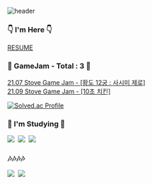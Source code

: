 ![header](https://capsule-render.vercel.app/api?type=soft&color=auto&height=150&section=header&text=JangHanjun&fontSize=70&animation=twinkling)

<h3>👇 I'm Here 👇</h3>
<p>
  <a href="https://past-airbus-17b.notion.site/Resume-22bb4bf29dd74192a200440bc03171fe">RESUME</a>
</p>
<h3>🍯 GameJam - Total : 3 🍯</h3>
<p>
<a href="https://indie.onstove.com/ko/games/520/">21.07 Stove Game Jam - [황도 12궁 : 사시미 제로]</a><br/>
<a href="https://indie.onstove.com/ko/games/608/">21.09 Stove Game Jam - [10초 치킨]</a>

</p>

[![Solved.ac Profile](http://mazassumnida.wtf/api/v2/generate_badge?boj=husk321)](https://solved.ac/husk321/)
<br/>


<h3>🌱 I'm Studying 🌱</h3>
<p>
  <img src="https://img.shields.io/badge/Unity-black?style=flat-square&logo=Unity&logoColor=white"/></a>&nbsp 
  <img src="https://img.shields.io/badge/C++-00599C?style=flat-square&logo=C%2B%2B&logoColor=white"/></a>&nbsp   
  <img src="https://img.shields.io/badge/C%23(for Unity)-239120?style=flat-square&logo=C&logoColor="/></a>&nbsp   
  
  <br>
</p>

<h3>🎶🎶🎶🎶</h3>

<p>
  <a href="https://husk321.tistory.com/"><img src="https://img.shields.io/badge/Tistory-607078?style=flat-square&logo=AddThis&logoColor=white"/></a>&nbsp 
  <a href="https://post.naver.com/husk321?=1"><img src="https://img.shields.io/badge/NaverPost-019733?style=flat-square&logo=AddThis&logoColor=white"/></a>
</p>

